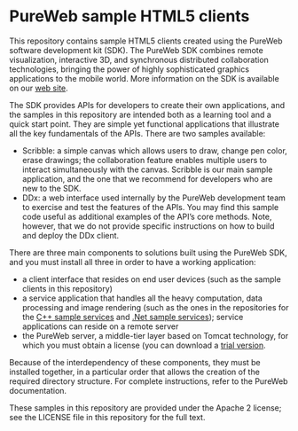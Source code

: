 PureWeb sample HTML5 clients
=====================

This repository contains sample HTML5 clients created using the PureWeb software development kit (SDK). The PureWeb SDK combines remote visualization, interactive 3D, and synchronous distributed collaboration technologies, bringing the power of highly sophisticated graphics applications to the mobile world. More information on the SDK is available on our [web site](https://www.pureweb.com/).

The SDK provides APIs for developers to create their own applications, and the samples in this repository are intended both as a learning tool and a quick start point. They are simple yet functional applications that illustrate all the key fundamentals of the APIs. There are two samples available:
* Scribble: a simple canvas which allows users to draw, change pen color, erase drawings; the collaboration feature enables multiple users to interact simultaneously with the canvas. Scribble is our main sample application, and the one that we recommend for developers who are new to the SDK.
* DDx: a web interface used internally by the PureWeb development team to exercise and test the features of the APIs. You may find this sample code useful as additional examples of the API’s core methods. Note, however, that we do not provide specific instructions on how to build and deploy the DDx client.

There are three main components to solutions built using the PureWeb SDK, and you must install all three in order to have a working application:
* a client interface that resides on end user devices (such as the sample clients in this repository)
* a service application that handles all the heavy computation, data processing and image rendering (such as the ones in the repositories for the [C++ sample services](https://github.com/calgaryscientific/pureweb-cpp-samples) and [.Net sample services](https://github.com/calgaryscientific/pureweb-dotnet-samples)); service applications can reside on a remote server
* the PureWeb server, a middle-tier layer based on Tomcat technology, for which you must obtain a license (you can download a [trial version]((https://www.pureweb.com/try-pureweb-sdk.html)). 

Because of the interdependency of these components, they must be installed together, in a particular order that allows the creation of the required directory structure. For complete instructions, refer to the PureWeb documentation.

These samples in this repository are provided under the Apache 2 license; see the LICENSE file in this repository for the full text.



